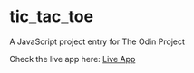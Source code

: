 # tic_tac_toe
A JavaScript project entry for The Odin Project


Check the live app here: [Live App](https://ramirezbryanc.github.io/tic_tac_toe/)
